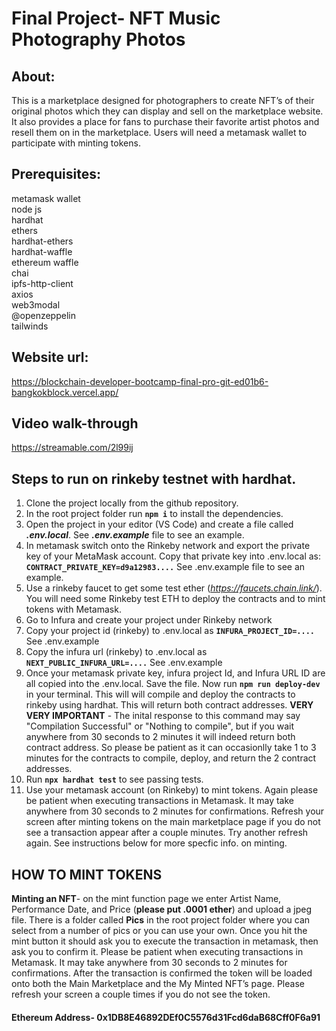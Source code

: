 # Final Project- NFT Music Photography Photos

## About:
This is a marketplace designed for photographers to create NFT’s of their original photos which they can display and sell on the marketplace website. It also provides a place for fans to purchase their favorite artist photos and resell them on in the marketplace. Users will need a metamask wallet to participate with minting tokens. 
 ## Prerequisites:                                                                                                        
metamask wallet <br />
node js <br />
hardhat <br />
ethers <br />
hardhat-ethers <br />
hardhat-waffle <br />
ethereum waffle <br />
chai <br />
ipfs-http-client <br />
axios <br />
web3modal <br />
@openzeppelin <br />
tailwinds 

## Website url:
https://blockchain-developer-bootcamp-final-pro-git-ed01b6-bangkokblock.vercel.app/

## Video walk-through
https://streamable.com/2l99ij

## Steps to run on rinkeby testnet with hardhat.

1. Clone the project locally from the github repository.
2. In the root project folder run **```npm i```** to install the dependencies.
4. Open the project in your editor (VS Code) and create a file called ***.env.local***. See ***.env.example*** file to see an example. 
5. In metamask switch onto the Rinkeby network and export the private key of your MetaMask account. Copy that private key into .env.local as: **```CONTRACT_PRIVATE_KEY=d9a12983....```** See .env.example file to see an example.
6. Use a rinkeby faucet to get some test ether (*https://faucets.chain.link/*). You will need some Rinkeby test ETH to deploy the contracts and to mint tokens with Metamask.
7. Go to Infura and create your project under Rinkeby network
8. Copy your project id (rinkeby) to .env.local as **```INFURA_PROJECT_ID=....```** See .env.example
9. Copy the infura url (rinkeby) to .env.local as **```NEXT_PUBLIC_INFURA_URL=....```** See .env.example
10. Once your metamask private key, infura project Id, and Infura URL ID are all copied into the .env.local. Save the file. Now run **```npm run deploy-dev```** in your terminal. This will will compile and deploy the contracts to rinkeby using hardhat. This will return both contract addresses. **VERY VERY IMPORTANT** - The inital response to this command may say "Compilation Successful" or "Nothing to compile", but if you wait anywhere from 30 seconds to 2 minutes it will indeed return both contract address. So please be patient as it can occasionlly take 1 to 3 minutes for the contracts to compile, deploy, and return the 2 contract addresses.
11. Run **```npx hardhat test```** to see passing tests.
12. Use your metamask account (on Rinkeby) to mint tokens. Again please be patient when executing transactions in Metamask. It may take anywhere from 30 seconds to 2 minutes for confirmations. Refresh your screen after minting tokens on the main marketplace page if you do not see a transaction appear after a couple minutes. Try another refresh again. See instructions below for more specfic info. on minting. 
 
## HOW TO MINT TOKENS

**Minting an NFT**- on the mint function page we enter Artist Name, Performance Date, and Price (**please put .0001 ether**) and upload a jpeg file. There is a folder called **Pics** in the root project folder where you can select from a number of pics or you can use your own. Once you hit the mint button it should ask you to execute the transaction in metamask, then ask you to confirm it. Please be patient when executing transactions in Metamask. It may take anywhere from 30 seconds to 2 minutes for confirmations. After the transaction is confirmed the token will be loaded onto both the Main Marketplace and the My Minted NFT’s page. Please refresh your screen a couple times if you do not see the token. 

#### Ethereum Address- 0x1DB8E46892DEf0C5576d31Fcd6daB68Cff0F6a91


